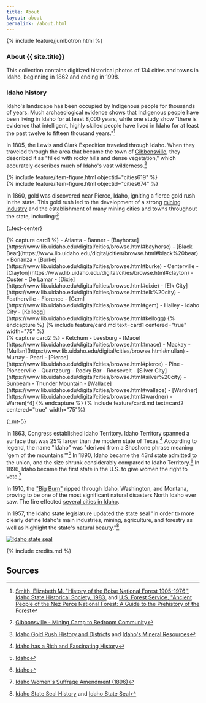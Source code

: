 ```yaml
---
title: About
layout: about
permalink: /about.html
---
```

{% include feature/jumbotron.html %} 

### About {{ site.title}}

This collection contains digitized historical photos of 134 cities and towns in Idaho, beginning in 1862 and ending in 1998. 

### Idaho history

Idaho's landscape has been occupied by Indigenous people for thousands of years. Much archaeological evidence shows that Indigenous people have been living in Idaho for at least 8,000 years, while one study show "there is evidence that intelligent, highly skilled people have lived in Idaho for at least the past twelve to fifteen thousand years."[^1]

In 1805, the Lewis and Clark Expedition traveled through Idaho. When they traveled through the area that became the town of [Gibbonsville](https://www.lib.uidaho.edu/digital/cities/browse.html#gibbonsville), they described it as "filled with rocky hills and dense vegetation," which accurately describes much of Idaho's vast wilderness.[^2]

<div class="row">
    <div class="col-md-6">{% include feature/item-figure.html objectid="cities619" %}</div>
    <div class="col-md-6">{% include feature/item-figure.html objectid="cities674" %}</div>
</div>

In 1860, gold was discovered near Pierce, Idaho, igniting a fierce gold rush in the state. This gold rush led to the development of a strong [mining industry](https://www.lib.uidaho.edu/digital/cities/browse.html#mines) and the establishment of many mining cities and towns throughout the state, including:[^3]

{:.text-center}

<div class="row">
<div class="col-md-6" markdown="1">
{% capture card1 %}
- Atlanta
- Banner
- [Bayhorse](https://www.lib.uidaho.edu/digital/cities/browse.html#bayhorse)
- [Black Bear](https://www.lib.uidaho.edu/digital/cities/browse.html#black%20bear)
- Bonanza
- [Burke](https://www.lib.uidaho.edu/digital/cities/browse.html#burke)
- Centerville
- [Clayton](https://www.lib.uidaho.edu/digital/cities/browse.html#clayton)
- Custer
- De Lamar
- [Dixie](https://www.lib.uidaho.edu/digital/cities/browse.html#dixie)
- [Elk City](https://www.lib.uidaho.edu/digital/cities/browse.html#elk%20city)
- Featherville
- Florence
- [Gem](https://www.lib.uidaho.edu/digital/cities/browse.html#gem)
- Hailey
- Idaho City
- [Kellogg](https://www.lib.uidaho.edu/digital/cities/browse.html#kellogg)
{% endcapture %}
{% include feature/card.md text=card1 centered="true" width="75" %}
</div>
<div class="col-md-6" markdown="1">
{% capture card2 %}
- Ketchum
- Leesburg
- [Mace](https://www.lib.uidaho.edu/digital/cities/browse.html#mace)
- Mackay
- [Mullan](https://www.lib.uidaho.edu/digital/cities/browse.html#mullan)
- Murray
- Pearl
- [Pierce](https://www.lib.uidaho.edu/digital/cities/browse.html#pierce)
- Pine
- Pioneerville
- Quartzburg
- Rocky Bar
- Roosevelt
- [Silver City](https://www.lib.uidaho.edu/digital/cities/browse.html#silver%20city)
- Sunbeam
- Thunder Mountain
- [Wallace](https://www.lib.uidaho.edu/digital/cities/browse.html#wallace)
- [Wardner](https://www.lib.uidaho.edu/digital/cities/browse.html#wardner)
- Warren[^4]
{% endcapture %}
{% include feature/card.md text=card2 centered="true" width="75"%}
</div>
</div>

{:.mt-5}

In 1863, Congress established Idaho Territory. Idaho Territory spanned a surface that was 25% larger than the modern state of Texas.[^5] According to legend, the name "Idaho" was "derived from a Shoshone phrase meaning 'gem of the mountains.'"[^6] In 1890, Idaho became the 43rd state admitted to the union, and the size shrunk considerably compared to Idaho Territory.[^7] In 1896, Idaho became the first state in the U.S. to give women the right to vote.[^8]

In 1910, the ["Big Burn"](https://www.lib.uidaho.edu/digital/bigburn/) ripped through Idaho, Washington, and Montana, proving to be one of the most significant natural disasters North Idaho ever saw. The fire effected [several cities in Idaho](https://www.lib.uidaho.edu/digital/cities/browse.html#fire).

In 1957, the Idaho state legislature updated the state seal "in order to more clearly define Idaho's main industries, mining, agriculture, and forestry as well as highlight the state's natural beauty."[^9]

<a href="https://gov.idaho.gov/idaho-state-seal/">
    <img src="https://gov.idaho.gov/wp-content/uploads/sites/74/2018/12/seals/sealcolor.jpg" alt="Idaho state seal" class="center">
</a>

{% include credits.md %}

## Sources

[^1]: [Smith, Elizabeth M. "History of the Boise National Forest 1905-1976," Idaho State Historical Society, 1983.](https://www.fs.usda.gov/Internet/FSE_DOCUMENTS/fsbdev3_042206.pdf) and [U.S. Forest Service, "Ancient People of the Nez Perce National Forest: A Guide to the Prehistory of the Forest](https://www.fs.usda.gov/Internet/FSE_DOCUMENTS/fsm91_055713.pdf)

[^2]: [Gibbonsville - Mining Camp to Bedroom Community](https://www.legendsofamerica.com/id-gibbonsville/)

[^3]: [Idaho Gold Rush History and Districts](https://www.goldmapsonline.com/idaho-gold-rush-history-and-districts.html) and [Idaho's Mineral Resources](https://www.idahogeology.org/mines-minerals)

[^4]: This is not a comprehensive list of all mining towns in Idaho. [Idaho Mining Towns](https://westernmininghistory.com/state/idaho/)

[^5]: [Idaho has a Rich and Fascinating History](https://www.idaho.gov/about-idaho/history/)

[^6]: [Idaho](https://www.britannica.com/place/Idaho)

[^7]: [Idaho](https://www.britannica.com/place/Idaho)

[^8]: [Idaho Women's Suffrage Amendment (1896)](https://ballotpedia.org/Idaho_Women%27s_Suffrage_Amendment_(1896))

[^9]: [Idaho State Seal History](https://sos.idaho.gov/elect/bluebook/Histseal.htm) and [Idaho State Seal](https://gov.idaho.gov/idaho-state-seal/)

